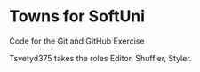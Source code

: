 # Towns for SoftUni
Code for the Git and GitHub Exercise

Tsvetyd375 takes the roles Editor, Shuffler, Styler.
